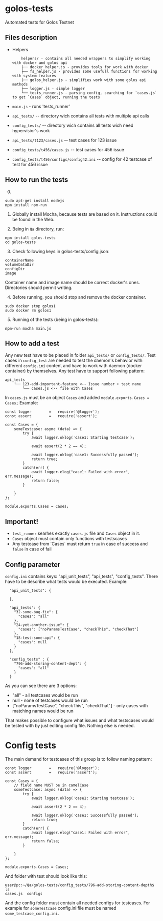 
# golos-tests
Automated tests for Golos Testnet


## Files description
-  Helpers

    ```
        helpers/ - contains all needed wrappers to simplify working with docker and golos api
        ├── docker_helper.js - provides tools for work with docker
        ├── fs_helper.js - provides some usefull functions for working with system features
        ├── golos_helper.js - simplifies work with some golos api methods
        ├── logger.js - simple logger
        └── tests_runner.js - parsing config, searching for `cases.js` to get `Cases` object, running the tests
    ```

- `main.js` - runs 'tests_runner'
- `api_tests/` -- directory wich contains all tests with multiple api calls
- `config_tests/` -- directory wich contains all tests wich need hypervisior's work 
- `api_tests/t123/cases.js` -- test cases for 123 issue
- `config_tests/t456/cases.js` -- test cases for 456 issue
- `config_tests/t456/configs/config42.ini` -- config for 42 testcase of test for 456 issue

## How to run the tests

0.
```
sudo apt-get install nodejs
npm install npm-run
```

1. Globally install Mocha, because tests are based on it. Instructions could be found in the Web.

2. Being in `Qa` directory, run:
```
npm install golos-tests
cd golos-tests
```

3. Check following keys in golos-tests/config.json:
```
containerName
volumeDataDir
configDir
image
```
Container name and image name should be correct docker's ones.
Directories should permit writing.

4. Before running, you should stop and remove the docker container.
```
sudo docker stop golos1
sudo docker rm golos1
```

5. Running of the tests (being in golos-tests):
```
npm-run mocha main.js
```

## How to add a test
Any new test have to be placed in folder `api_tests/` or `config_tests/`. Test cases in `config_test` are needed to test the daemon's behavior with different `config.ini` content and have to work with daemon (docker container) by themselves.
Any test have to support following pattern:
```
api_tests
    └── 123-add-important-feature <-- Issue number + test name
        └── cases.js <-- file with Cases

```

In `cases.js` must be an object `Cases` and added `module.exports.Cases = Cases;`
Example:

```
const logger        =   require('@logger');
const assert        =   require('assert');

const Cases = {
    someTestcase: async (data) => {
        try {
            await logger.oklog('case1: Starting testcase');

            await assert(2 * 2 == 4);

            await logger.oklog('case1: Successfully passed');
            return true;
        }
        catch(err) {
            await logger.elog("case1: Failed with error", err.message);
            return false;
        }

    }
};

module.exports.Cases = Cases;

```

## Important!
- `test_runner` searhes exactly `cases.js` file and `Cases` object in it.
- `Cases` object must contain only functions with testscases
- Any testcase from 'Cases' must return `true` in case of success and `false` in case of fail

## Config parameter
`config.ini` contains keys: "api_unit_tests", "api_tests", "config_tests". There have to be describe what tests would be executed. Example:
```
  "api_unit_tests": {

  },

  "api_tests": {
    "32-some-bug-fix": {
      "cases": "all"
    },
    "24-yet-another-issue": {
      "cases": ["noParamsTestCase", "checkThis", "checkThat"]
    },
    "18-test-some-api": {
      "cases": null
    }
  },
  
  "config_tests" : {
    "796-add-storing-content-dept": {
      "cases": "all"
    }  
  }
```

As you can see there are 3 options:
- "all" - all testcases would be run
- null - none of testcases would be run
- ["noParamsTestCase", "checkThis", "checkThat"] - only cases with matching names would be run

That makes possible to configure what issues and what testscases would be tested with by just editing config file. Nothing else is needed. 


# Config tests

The main demand for testcases of this group is to follow naming pattern:
```
const logger        =   require('@logger');
const assert        =   require('assert');

const Cases = {
    // field name MUST be in camelCase
    someTestcase: async (data) => {
        try {
            await logger.oklog('case1: Starting testcase');

            await assert(2 * 2 == 4);

            await logger.oklog('case1: Successfully passed');
            return true;
        }
        catch(err) {
            await logger.elog("case1: Failed with error", err.message);
            return false;
        }

    }
};

module.exports.Cases = Cases;
```

And folder with test should look like this:
```
user@pc:~/Qa/golos-tests/config_tests/796-add-storing-content-depth$ ls
cases.js  configs
```
And the config folder must contain all needed configs for testcases. For example for `someTestcase` config.ini file must be named `some_testcase_config.ini`.
